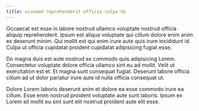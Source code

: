 ```yaml
---
title: eiusmod reprehenderit officia culpa do
---
```


Occaecat est esse in labore nostrud ullamco voluptate nostrud officia aliquip reprehenderit. Ipsum est aliqua voluptate qui cillum dolore enim anim ex deserunt minim. Qui mollit est qui enim irure aute quis irure incididunt id. Culpa ut officia cupidatat proident cupidatat adipisicing fugiat esse.

Do magna duis est aute nostrud ex commodo quis adipisicing Lorem. Consectetur voluptate dolore officia ullamco sint eu ad mollit. Velit ut exercitation est et. Et magna sunt consequat fugiat. Deserunt labore officia cillum ad ut dolor pariatur irure aute id nulla officia consequat ut.

Dolore Lorem laboris deserunt anim et dolore ea esse commodo irure ea cillum. Esse enim nostrud proident voluptate aute sunt laboris. Ipsum ex Lorem sit mollit eu sint sunt elit nostrud proident aute elit esse.
